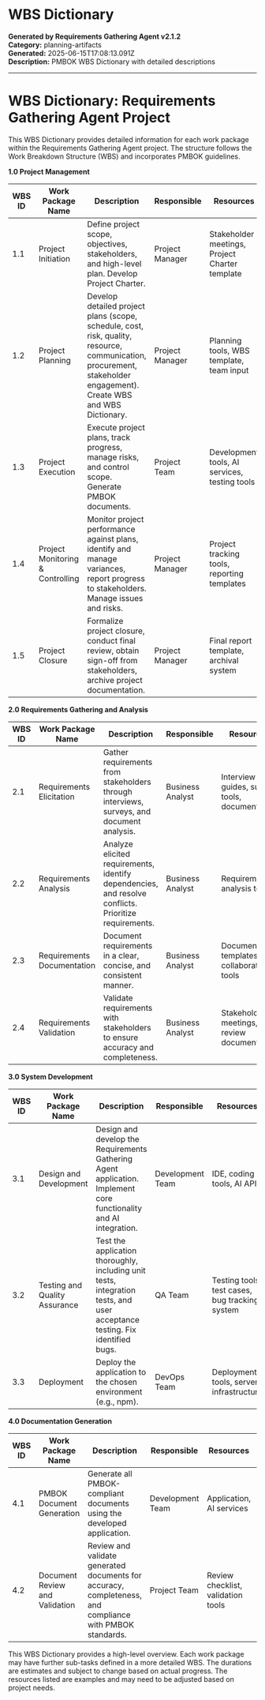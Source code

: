 # WBS Dictionary

**Generated by Requirements Gathering Agent v2.1.2**  
**Category:** planning-artifacts  
**Generated:** 2025-06-15T17:08:13.091Z  
**Description:** PMBOK WBS Dictionary with detailed descriptions

---

# WBS Dictionary: Requirements Gathering Agent Project

This WBS Dictionary provides detailed information for each work package within the Requirements Gathering Agent project.  The structure follows the Work Breakdown Structure (WBS) and incorporates PMBOK guidelines.

**1.0 Project Management**

| WBS ID | Work Package Name                     | Description                                                                                                                                                                  | Responsible     | Resources                               | Duration (Days) | Acceptance Criteria                                                                                                          | Dependencies | Quality Requirements                                     | Assumptions & Constraints                                         |
|---------|--------------------------------------|------------------------------------------------------------------------------------------------------------------------------------------------------------------------------|-----------------|-------------------------------------------|-----------------|---------------------------------------------------------------------------------------------------------------------------------|---------------|---------------------------------------------------------|--------------------------------------------------------------------|
| 1.1     | Project Initiation                   | Define project scope, objectives, stakeholders, and high-level plan. Develop Project Charter.                                                                                 | Project Manager | Stakeholder meetings, Project Charter template | 5               | Approved Project Charter signed by stakeholders                                                                                | None          | Accurate, complete, and approved Project Charter           | Stakeholder availability, clear project objectives                     |
| 1.2     | Project Planning                     | Develop detailed project plans (scope, schedule, cost, risk, quality, resource, communication, procurement, stakeholder engagement). Create WBS and WBS Dictionary.               | Project Manager | Planning tools, WBS template, team input      | 10              | Approved project plans with defined baselines                                                                                    | 1.1           | Comprehensive, realistic, and approved project plans          | Accurate estimations, team collaboration                              |
| 1.3     | Project Execution                    | Execute project plans, track progress, manage risks, and control scope.  Generate PMBOK documents.                                                                         | Project Team    | Development tools, AI services, testing tools | 60              | All PMBOK documents generated, tested, and validated against requirements and PMBOK standards.                              | 1.2           | PMBOK compliant, well-structured, and accurate documents    | AI service availability, timely stakeholder feedback                |
| 1.4     | Project Monitoring & Controlling    | Monitor project performance against plans, identify and manage variances, report progress to stakeholders.  Manage issues and risks.                                               | Project Manager | Project tracking tools, reporting templates | Ongoing         | Regular status reports, variance analysis, and risk mitigation plans                                                        | 1.3           | Timely and accurate reporting, effective issue and risk management | Stakeholder cooperation, accurate data collection                   |
| 1.5     | Project Closure                      | Formalize project closure, conduct final review, obtain sign-off from stakeholders, archive project documentation.                                                              | Project Manager | Final report template, archival system       | 5               | Signed project closure documentation, lessons learned documented                                                               | 1.4           | Complete and accurate documentation of project closure           | Stakeholder cooperation, timely completion of all tasks              |


**2.0 Requirements Gathering and Analysis**

| WBS ID | Work Package Name                     | Description                                                                                                                                 | Responsible     | Resources                               | Duration (Days) | Acceptance Criteria                                                                                             | Dependencies | Quality Requirements                               | Assumptions & Constraints                                     |
|---------|--------------------------------------|---------------------------------------------------------------------------------------------------------------------------------------------|-----------------|-------------------------------------------|-----------------|----------------------------------------------------------------------------------------------------|---------------|-------------------------------------------------|-----------------------------------------------------------------|
| 2.1     | Requirements Elicitation            | Gather requirements from stakeholders through interviews, surveys, and document analysis.                                                 | Business Analyst | Interview guides, survey tools, documents       | 10              | Complete requirements document capturing all stakeholder needs                                               | 1.2           | Comprehensive, unambiguous, and traceable requirements | Stakeholder availability, clear communication                     |
| 2.2     | Requirements Analysis                | Analyze elicited requirements, identify dependencies, and resolve conflicts. Prioritize requirements.                                          | Business Analyst | Requirements analysis tools                    | 5               | Prioritized and validated requirements document                                                         | 2.1           | Consistent, prioritized, and well-defined requirements | Clear requirements, minimal ambiguity                        |
| 2.3     | Requirements Documentation           | Document requirements in a clear, concise, and consistent manner.                                                                       | Business Analyst | Documentation templates, collaboration tools | 5               | Approved requirements specification document                                                           | 2.2           | Well-structured, easy to understand, and complete document | Standard documentation templates, collaborative review             |
| 2.4     | Requirements Validation              | Validate requirements with stakeholders to ensure accuracy and completeness.                                                               | Business Analyst | Stakeholder meetings, review documents       | 5               | Signed-off requirements specification document                                                          | 2.3           | Validated requirements, stakeholder consensus                | Stakeholder availability, collaborative approach                   |


**3.0 System Development**

| WBS ID | Work Package Name                     | Description                                                                                                                                           | Responsible     | Resources                               | Duration (Days) | Acceptance Criteria                                                                                   | Dependencies | Quality Requirements                               | Assumptions & Constraints                                     |
|---------|--------------------------------------|-------------------------------------------------------------------------------------------------------------------------------------------------------|-----------------|-------------------------------------------|-----------------|---------------------------------------------------------------------------------------------|---------------|-------------------------------------------------|-----------------------------------------------------------------|
| 3.1     | Design and Development               | Design and develop the Requirements Gathering Agent application. Implement core functionality and AI integration.                                      | Development Team | IDE, coding tools, AI APIs                  | 30              | Functional application meeting specified requirements                                               | 2.4           | Clean, well-documented, and testable code          | AI API availability, sufficient development resources              |
| 3.2     | Testing and Quality Assurance        | Test the application thoroughly, including unit tests, integration tests, and user acceptance testing. Fix identified bugs.                               | QA Team         | Testing tools, test cases, bug tracking system | 15              | All test cases passed, bug fixes implemented                                                     | 3.1           | Thorough testing, high code coverage, bug-free application | Sufficient testing time, available test environments            |
| 3.3     | Deployment                            | Deploy the application to the chosen environment (e.g., npm).                                                                                       | DevOps Team      | Deployment tools, server infrastructure       | 5               | Successfully deployed application accessible to users                                              | 3.2           | Smooth deployment, minimal downtime                      | Stable infrastructure, access to deployment environment           |


**4.0 Documentation Generation**

| WBS ID | Work Package Name                     | Description                                                                                                                            | Responsible     | Resources                               | Duration (Days) | Acceptance Criteria                                                                        | Dependencies | Quality Requirements                               | Assumptions & Constraints                                     |
|---------|--------------------------------------|-----------------------------------------------------------------------------------------------------------------------------------------|-----------------|-------------------------------------------|-----------------|------------------------------------------------------------------------------------|---------------|-------------------------------------------------|-----------------------------------------------------------------|
| 4.1     | PMBOK Document Generation            | Generate all PMBOK-compliant documents using the developed application.                                                                    | Development Team | Application, AI services                    | 10              | All required PMBOK documents generated                                                   | 3.3           | Accurate, complete, and PMBOK-compliant documents | AI service performance, sufficient processing time             |
| 4.2     | Document Review and Validation      | Review and validate generated documents for accuracy, completeness, and compliance with PMBOK standards.                                     | Project Team    | Review checklist, validation tools          | 5               | Approved documents meeting all quality requirements                                         | 4.1           | Accurate, complete, and validated documents           | Stakeholder availability, collaborative review                     |


This WBS Dictionary provides a high-level overview.  Each work package may have further sub-tasks defined in a more detailed WBS.  The durations are estimates and subject to change based on actual progress.  The resources listed are examples and may need to be adjusted based on project needs.
